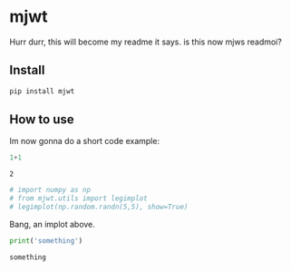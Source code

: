 # mjwt

<!-- WARNING: THIS FILE WAS AUTOGENERATED! DO NOT EDIT! -->

Hurr durr, this will become my readme it says. is this now mjws readmoi?

## Install

``` sh
pip install mjwt
```

## How to use

Im now gonna do a short code example:

``` python
1+1
```

    2

``` python
# import numpy as np
# from mjwt.utils import legimplot
# legimplot(np.random.randn(5,5), show=True)
```

Bang, an implot above.

``` python
print('something')
```

    something
